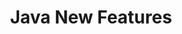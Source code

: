 ---
layout: flashcard-topic
# Main card
title: Java New Features
main_card_title: Java 5 to 16
main_card_bg: '#6586c3'
# Other cards
card_bg: '#9aacd5'
cards:
  - title: J2SE 5.0
    description: Enhanced For Loop, Generics, Enums, Autoboxing
  - title: Java SE 8 (LTS)
    description: Functional Programming - Lambdas & Streams, Static methods in interface
  - title: Java SE 9
    description: Modularization (Java Platform Module System)
  - title: Java SE 10
    description: Local Variable Type Inference
  - title: Java SE 14
    description: Switch Expressions (Preview in 12 and 13)
  - title: Java SE 15
    description: Text Blocks (Preview in 13)
  - title: Java SE 16 
    description: Record Classes (Preview in 14 and 15
  - title: All Java Versions 
    description: API Improvements, Performance and Garbage Collection Improvements
  - title: Java Modularization
    description: Java SE 9 introduced modularization to improve performance, security and scalability of Java applications.
  - title: Switch Expression
    description: Switch expression is a new feature in Java SE 14 for more concise switch statements.
  - title: Text Blocks
    description: A new feature to write multiline strings with fewer escape characters.
  - title: Record Classes
    description: Record classes are a new feature in Java SE 16 for creating immutable data classes.
  - title: Garbage Collection Improvements
    description: Improvements to the garbage collection mechanism
---